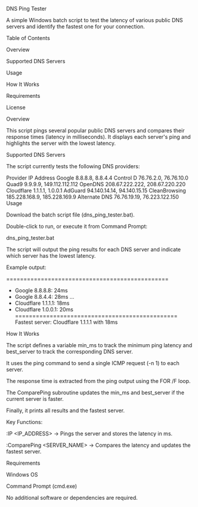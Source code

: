 DNS Ping Tester

A simple Windows batch script to test the latency of various public DNS servers and identify the fastest one for your connection.

Table of Contents

Overview

Supported DNS Servers

Usage

How It Works

Requirements

License

Overview

This script pings several popular public DNS servers and compares their response times (latency in milliseconds). It displays each server's ping and highlights the server with the lowest latency.

Supported DNS Servers

The script currently tests the following DNS providers:

Provider	IP Address
Google	8.8.8.8, 8.8.4.4
Control D	76.76.2.0, 76.76.10.0
Quad9	9.9.9.9, 149.112.112.112
OpenDNS	208.67.222.222, 208.67.220.220
Cloudflare	1.1.1.1, 1.0.0.1
AdGuard	94.140.14.14, 94.140.15.15
CleanBrowsing	185.228.168.9, 185.228.169.9
Alternate DNS	76.76.19.19, 76.223.122.150
Usage

Download the batch script file (dns_ping_tester.bat).

Double-click to run, or execute it from Command Prompt:

dns_ping_tester.bat


The script will output the ping results for each DNS server and indicate which server has the lowest latency.

Example output:

===============================================
* Google 8.8.8.8:               24ms
* Google 8.8.4.4:               28ms
...
* Cloudflare 1.1.1.1:           18ms
* Cloudflare 1.0.0.1:           20ms
===============================================
Fastest server: Cloudflare 1.1.1.1 with 18ms

How It Works

The script defines a variable min_ms to track the minimum ping latency and best_server to track the corresponding DNS server.

It uses the ping command to send a single ICMP request (-n 1) to each server.

The response time is extracted from the ping output using the FOR /F loop.

The ComparePing subroutine updates the min_ms and best_server if the current server is faster.

Finally, it prints all results and the fastest server.

Key Functions:

:IP <IP_ADDRESS> → Pings the server and stores the latency in ms.

:ComparePing <ms> <SERVER_NAME> → Compares the latency and updates the fastest server.

Requirements

Windows OS

Command Prompt (cmd.exe)

No additional software or dependencies are required.
